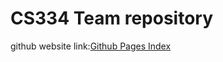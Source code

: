 # CS334 Team repository

github website link:[Github Pages Index](https://stephen601.github.io/CS_334_WebAppProject/)